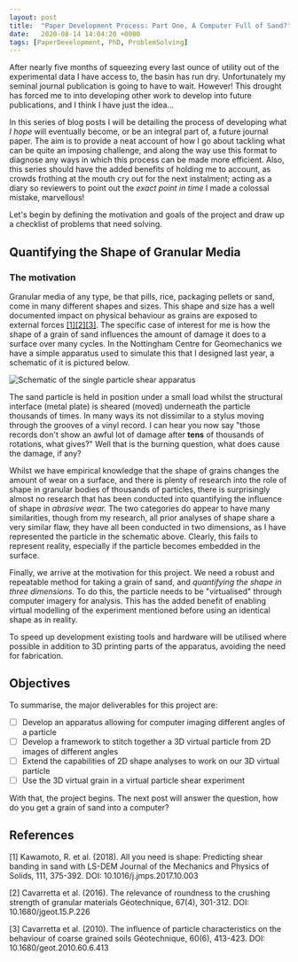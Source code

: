 ```yaml
---
layout: post
title:  "Paper Development Process: Part One, A Computer Full of Sand?"
date:   2020-08-14 14:04:20 +0000
tags: [PaperDevelopment, PhD, ProblemSolving]
---
```


After nearly five months of squeezing every last ounce of utility out of the experimental data I have access to, the basin has run dry. Unfortunately my seminal journal publication is going to have to wait. However! This drought has forced me to into developing other work to develop into future publications, and I think I have just the idea...

In this series of blog posts I will be detailing the process of developing what _I hope_ will eventually become, or be an integral part of, a future journal paper.
The aim is to provide a neat account of how I go about tackling what can be quite an imposing challenge, and along the way use this format to diagnose any ways in which this process can be made more efficient. 
Also, this series should have the added benefits of holding me to account, as crowds frothing at the mouth cry out for the next instalment; acting as a diary so reviewers to point out the *exact point in time* I made a colossal mistake, marvellous!

Let's begin by defining the motivation and goals of the project and draw up a checklist of problems that need solving.

## Quantifying the Shape of Granular Media

### The motivation

Granular media of any type, be that pills, rice, packaging pellets or sand, come in many different shapes and sizes.
This shape and size has a well documented impact on physical behaviour as grains are exposed to external forces [[1]](#1)[[2]](#2)[[3]](#3).
The specific case of interest for me is how the shape of a grain of sand influences the amount of damage it does to a surface over many cycles. 
In the Nottingham Centre for Geomechanics we have a simple apparatus used to simulate this that I designed last year, a schematic of it is pictured below.


![Schematic of the single particle shear apparatus](\DevProcessPart1\SingleParticleSchematic.png )

The sand particle is held in position under a small load whilst the structural interface (metal plate) is sheared (moved) underneath the particle thousands of times. In many ways its not dissimilar to a stylus moving through the grooves of a vinyl record. 
I can hear you now say "those records don't show an awful lot of damage after **tens** of thousands of rotations, what gives?" Well that is the burning question, what does cause the damage, if any?

Whilst we have empirical knowledge that the shape of grains changes the amount of wear on a surface, and there is plenty of research into the role of shape in granular bodies of thousands of particles, there is surprisingly almost no research that has been conducted into quantifying the influence of shape in *abrasive wear.*
The two categories do appear to have many similarities, though from my research, all prior analyses of shape share a very similar flaw, they have all been conducted in two dimensions, as I have represented the particle in the schematic above. 
Clearly, this fails to represent reality, especially if the particle becomes embedded in the surface. 

Finally, we arrive at the motivation for this project.
We need a robust and repeatable method for taking a grain of sand, and *quantifying the shape in three dimensions.*
To do this, the particle needs to be "virtualised" through computer imagery for analysis.
This has the added benefit of enabling virtual modelling of the experiment mentioned before using an identical shape as in reality.

To speed up development existing tools and hardware will be utilised where possible in addition to 3D printing parts of the apparatus, avoiding the need for fabrication. 

## Objectives

To summarise, the major deliverables for this project are:

- [ ] Develop an apparatus allowing for computer imaging different angles of a particle
- [ ] Develop a framework to stitch together a 3D virtual particle from 2D images of different angles
- [ ] Extend the capabilities of 2D shape analyses to work on our 3D virtual particle
- [ ] Use the 3D virtual grain in a virtual particle shear experiment

With that, the project begins. The next post will answer the question, how do you get a grain of sand into a computer?

## References

<a id="1">[1]</a> 
Kawamoto, R. et al. (2018). 
All you need is shape: Predicting shear banding in sand with LS-DEM 
Journal of the Mechanics and Physics of Solids, 111, 375-392.
DOI: 10.1016/j.jmps.2017.10.003

<a id="2">[2]</a> 
Cavarretta et al. (2016). 
The relevance of roundness to the crushing strength of granular materials
Géotechnique, 67(4), 301-312.
DOI: 10.1680/jgeot.15.P.226

<a id="2">[3]</a> 
Cavarretta et al. (2010). 
The influence of particle characteristics on the behaviour of coarse grained soils
Géotechnique, 60(6), 413-423.
DOI: 10.1680/geot.2010.60.6.413